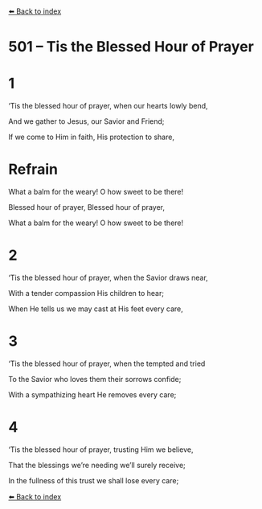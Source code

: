 [⬅️ Back to index](../README.md)

# 501 – Tis the Blessed Hour of Prayer





# 1

‘Tis the blessed hour of prayer, when our hearts lowly bend,

And we gather to Jesus, our Savior and Friend;

If we come to Him in faith, His protection to share,



# Refrain

What a balm for the weary! O how sweet to be there!

Blessed hour of prayer, Blessed hour of prayer,

What a balm for the weary! O how sweet to be there!



# 2

‘Tis the blessed hour of prayer, when the Savior draws near,

With a tender compassion His children to hear;

When He tells us we may cast at His feet every care,



# 3

‘Tis the blessed hour of prayer, when the tempted and tried

To the Savior who loves them their sorrows confide;

With a sympathizing heart He removes every care;



# 4

‘Tis the blessed hour of prayer, trusting Him we believe,

That the blessings we’re needing we’ll surely receive;

In the fullness of this trust we shall lose every care;

[⬅️ Back to index](../README.md)
